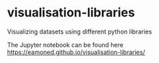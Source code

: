 # visualisation-libraries
Visualizing datasets using different python libraries 

The Jupyter notebook can be found here https://eamoned.github.io/visualisation-libraries/
